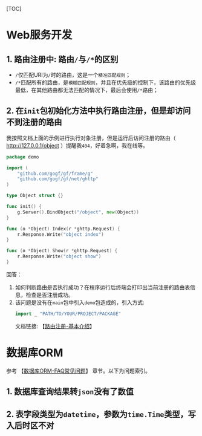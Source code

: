 [TOC]

# Web服务开发

## 1. 路由注册中: 路由`/`与`/*`的区别

- `/`仅匹配URI为`/`时的路由，这是一个`精准匹配规则`；
- `/*`匹配所有的路由，是`模糊匹配规则`，并且在优先级的控制下，该路由的优先级最低，在其他路由都无法匹配的情况下，最后会使用`/*`路由；

## 2. 在`init`包初始化方法中执行路由注册，但是却访问不到注册的路由
我按照文档上面的示例进行执行对象注册，但是运行后访问注册的路由（ http://127.0.0.1/object ）提醒我`404`，好着急啊，我在线等。
```go
package demo

import (
    "github.com/gogf/gf/frame/g"
    "github.com/gogf/gf/net/ghttp"
)

type Object struct {}

func init() {
    g.Server().BindObject("/object", new(Object))
}

func (o *Object) Index(r *ghttp.Request) {
    r.Response.Write("object index")
}

func (o *Object) Show(r *ghttp.Request) {
    r.Response.Write("object show")
}
```

回答：

1. 如何判断路由是否执行成功？在程序运行后终端会打印出当前注册的路由表信息，检查是否注册成功。
1. 该问题是没有在`main`包中引入`demo`包造成的，引入方式:
    ```go
    import _ "PATH/TO/YOUR/PROJECT/PACKAGE"
    ```
    文档链接: 【[路由注册-基本介绍](net/ghttp/router/index.md)】



# 数据库ORM

参考 【[数据库ORM-FAQ常见问题](database/gdb/faq.md)】 章节。以下为问题索引。

## 1. 数据库查询结果转`json`没有了数值
## 2. 表字段类型为`datetime`，参数为`time.Time`类型，写入后时区不对






